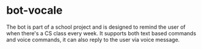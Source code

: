 # bot-vocale

The bot is part of a school project and is designed to remind the user of when there's a CS class every week.
It supports both text based commands and voice commands, it can also reply to the user via voice message.
